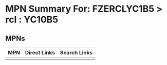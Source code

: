 



# MPN Summary For: FZERCLYC1B5 > rcl : YC10B5

## MPNs
  

|MPN|Direct Links|Search Links|
| :--- | :--- | :--- |
||||
